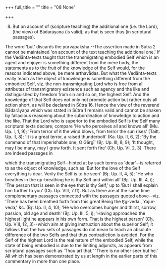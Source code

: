 +++
full_title = ""
title = "08 None"

+++


8. But on account of (scripture teaching) the additional one (i.e. the Lord), (the view) of Bādarāyaṇa (is valid); as that is seen thus (in scriptural passages).

The word 'but' discards the pūrvapaksha.--The assertion made in Sūtra 2 cannot be maintained 'on account of the text teaching the additional one.' If the Vedānta-texts taught that the transmigrating embodied Self which is an agent and enjoyer is something different from the mere body, the statements as to the fruit of the knowledge of the Self would, for the reasons indicated above, be mere arthavādas. But what the Vedānta-texts really teach as the object of knowledge is something different from the embodied Self, viz. the non-transmigrating Lord who is free from all attributes of transmigratory existence such as agency and the like and distinguished by freedom from sin and so on, the highest Self. And the knowledge of that Self does not only not promote action but rather cuts all action short, as will be declared in Sūtra 16. Hence the view of the reverend Bādarāyaṇa which was stated in Sūtra 1 remains valid and cannot be shaken by fallacious reasoning about the subordination of knowledge to action and the like. That the Lord who is superior to the embodied Self is the Self many scriptural texts declare; compare 'He who perceives all and knows all' (Mu. Up. I, 1, 9); 'From terror of it the wind blows, from terror the sun rises' (Taitt. Up. II, 8); 'It is a great terror, a raised thunderbolt' (Ka. Up. II, 6, 2); 'By the command of that imperishable one, O Gārgī' (Br̥. Up. III, 8, 9); 'It thought, may I be many, may I grow forth. It sent forth fire' (Cḥ. Up. VI, 2, 3). There are indeed passages in

which the transmigrating Self--hinted at by such terms as 'dear'--is referred to as the object of knowledge, such as 'But for the love of the Self everything is dear. Verily the Self is to be seen' (Br̥. Up. II, 4, 5); 'He who breathes in the up-breathing he is thy Self and within all' (Br̥. Up. III, 4, i); 'The person that is seen in the eye that is thy Self,' up to 'But I shall explain him further to you' (Cḥ. Up. VIII, 7 ff). But as there are at the same time complementary passages connected with the passages quoted above--viz. 'There has been breathed forth from this great Being the R̥g-veda., Yajur-veda,' &c. (Br̥. Up. II, 4, 10); 'He who overcomes hunger and thirst, sorrow, passion, old age and death' (Br̥. Up. III, 5, i); 'Having approached the highest light he appears in his own form. That is the highest person' (Cḥ. Up. VIII, 12, 3)--which aim at giving instruction about the superior Self; it follows that the two sets of passages do not mean to teach an absolute difference of the two Selfs and that thus contradiction is avoided. For the Self of the highest Lord is the real nature of the embodied Self, while the state of being embodied is due to the limiting adjuncts, as appears from scriptural passages such as 'Thou art that;' 'There is no other seer but he.' All which has been demonstrated by us at length in the earlier parts of this commentary in more than one place.

